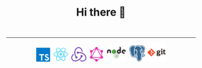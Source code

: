 
<div align='center'>
  <h1 align='center'>Hi there 👋</h1>
  <img align='center' src="https://komarev.com/ghpvc/?username=velasso1&style=flat-square&color=blue" alt=""/>
</div>

---

<div align='center'>
  <img src="https://github.com/devicons/devicon/blob/master/icons/typescript/typescript-original.svg" title="JavaScript" alt="JavaScript" width="38" height="38"/>&nbsp;
  <img src="https://github.com/devicons/devicon/blob/master/icons/react/react-original.svg" title="React" alt="React" width="40" height="40"/>&nbsp;
  <img src="https://github.com/devicons/devicon/blob/master/icons/redux/redux-original.svg" title="Redux" alt="Redux " width="40" height="40"/>&nbsp;
  <img src="https://github.com/devicons/devicon/blob/master/icons/graphql/graphql-plain.svg" title="GraphQL" alt="GraphQL" width="40" height="40"/>&nbsp;
  <img src="https://github.com/devicons/devicon/blob/master/icons/nodejs/nodejs-original-wordmark.svg" title="NodeJS" alt="NodeJS" width="50" height="50"/>&nbsp;
  <img src="https://github.com/devicons/devicon/blob/master/icons/postgresql/postgresql-plain.svg" title="Postgresql" alt="Postgresql" width="45" height="45"/>
  <img src="https://github.com/devicons/devicon/blob/master/icons/git/git-original-wordmark.svg" title="Git" alt="Git" width="50" height="50"/>
</div>

